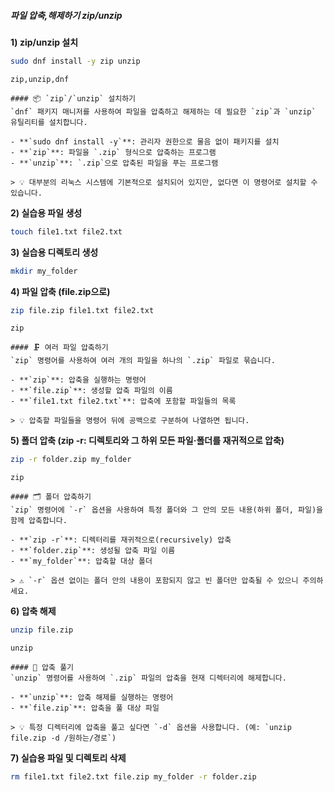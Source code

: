 ##### 파일 압축,해제하기 zip/unzip #####

**1) zip/unzip 설치**

```bash
sudo dnf install -y zip unzip
```

```tech
zip,unzip,dnf
```

```desc
#### 📦 `zip`/`unzip` 설치하기
`dnf` 패키지 매니저를 사용하여 파일을 압축하고 해제하는 데 필요한 `zip`과 `unzip` 유틸리티를 설치합니다.

- **`sudo dnf install -y`**: 관리자 권한으로 물음 없이 패키지를 설치
- **`zip`**: 파일을 `.zip` 형식으로 압축하는 프로그램
- **`unzip`**: `.zip`으로 압축된 파일을 푸는 프로그램

> 💡 대부분의 리눅스 시스템에 기본적으로 설치되어 있지만, 없다면 이 명령어로 설치할 수 있습니다.
```

**2) 실습용 파일 생성**
```bash
touch file1.txt file2.txt
```

**3) 실습용 디렉토리 생성**
```bash
mkdir my_folder
```

**4) 파일 압축 (file.zip으로)**

```bash
zip file.zip file1.txt file2.txt
```

```tech
zip
```

```desc
#### 🗜️ 여러 파일 압축하기
`zip` 명령어를 사용하여 여러 개의 파일을 하나의 `.zip` 파일로 묶습니다.

- **`zip`**: 압축을 실행하는 명령어
- **`file.zip`**: 생성할 압축 파일의 이름
- **`file1.txt file2.txt`**: 압축에 포함할 파일들의 목록

> 💡 압축할 파일들을 명령어 뒤에 공백으로 구분하여 나열하면 됩니다.
```

**5) 폴더 압축 (zip -r: 디렉토리와 그 하위 모든 파일·폴더를 재귀적으로 압축)**

```bash
zip -r folder.zip my_folder
```

```tech
zip
```

```desc
#### 🗂️ 폴더 압축하기
`zip` 명령어에 `-r` 옵션을 사용하여 특정 폴더와 그 안의 모든 내용(하위 폴더, 파일)을 함께 압축합니다.

- **`zip -r`**: 디렉터리를 재귀적으로(recursively) 압축
- **`folder.zip`**: 생성될 압축 파일 이름
- **`my_folder`**: 압축할 대상 폴더

> ⚠️ `-r` 옵션 없이는 폴더 안의 내용이 포함되지 않고 빈 폴더만 압축될 수 있으니 주의하세요.
```

**6) 압축 해제**

```bash
unzip file.zip
```

```tech
unzip
```

```desc
#### 📂 압축 풀기
`unzip` 명령어를 사용하여 `.zip` 파일의 압축을 현재 디렉터리에 해제합니다.

- **`unzip`**: 압축 해제를 실행하는 명령어
- **`file.zip`**: 압축을 풀 대상 파일

> 💡 특정 디렉터리에 압축을 풀고 싶다면 `-d` 옵션을 사용합니다. (예: `unzip file.zip -d /원하는/경로`)
```

**7) 실습용 파일 및 디렉토리 삭제**
```bash
rm file1.txt file2.txt file.zip my_folder -r folder.zip
```